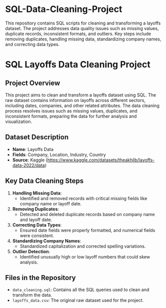 # SQL-Data-Cleaning-Project
This repository contains SQL scripts for cleaning and transforming a layoffs dataset. The project addresses data quality issues such as missing values, duplicate records, inconsistent formats, and outliers. Key steps include removing duplicates, handling missing data, standardizing company names, and correcting data types.

# SQL Layoffs Data Cleaning Project

## Project Overview
This project aims to clean and transform a layoffs dataset using SQL. The raw dataset contains information on layoffs across different sectors, including dates, companies, and other related attributes. The data cleaning process resolves issues such as missing values, duplicates, and inconsistent formats, preparing the data for further analysis and visualization.

## Dataset Description
- **Name**: Layoffs Data
- **Fields**: Company, Location, Industry, Country
- **Source**: Kaggle (https://www.kaggle.com/datasets/theakhilb/layoffs-data-2022/data)

## Key Data Cleaning Steps
1. **Handling Missing Data**: 
   - Identified and removed records with critical missing fields like company name or layoff date.
2. **Removing Duplicates**: 
   - Detected and deleted duplicate records based on company name and layoff date.
3. **Correcting Data Types**: 
   - Ensured date fields were properly formatted, and numerical fields were consistent.
4. **Standardizing Company Names**: 
   - Standardized capitalization and corrected spelling variations.
5. **Outlier Detection**: 
   - Identified unusually high or low layoff numbers that could skew analysis.

## Files in the Repository
- `data_cleaning.sql`: Contains all the SQL queries used to clean and transform the data.
- `layoffs_data.csv`: The original raw dataset used for the project.
